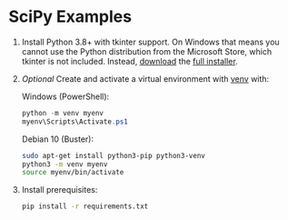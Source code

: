 # SciPy Examples

1. Install Python 3.8+ with tkinter support. On Windows that means you cannot
   use the Python distribution from the Microsoft Store, which tkinter is not
   included. Instead, [download](https://www.python.org/downloads/windows/) the
   [full installer](https://docs.python.org/3/using/windows.html#windows-full).
2. *Optional* Create and activate a virtual environment with
   [venv](https://docs.python.org/3/library/venv.html) with:

   Windows (PowerShell):

   ```PowerShell
   python -m venv myenv
   myenv\Scripts\Activate.ps1
   ```

   Debian 10 (Buster):

   ```bash
   sudo apt-get install python3-pip python3-venv
   python3 -m venv myenv
   source myenv/bin/activate
   ```

3. Install prerequisites:

   ```bash
   pip install -r requirements.txt
   ```

